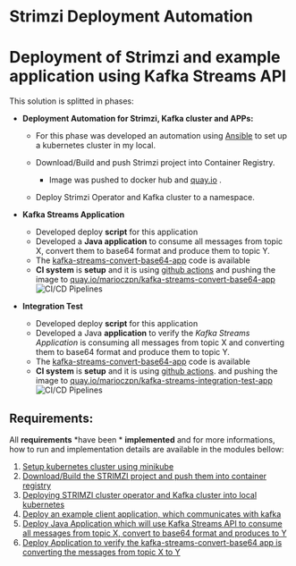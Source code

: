 # Strimzi Deployment Automation

# Deployment of Strimzi and example application using Kafka Streams API

This solution is splitted in phases:
 

 - **Deployment Automation for Strimzi, Kafka cluster and APPs:**
	 - For this phase was developed an automation using [Ansible](https://docs.ansible.com/ansible/latest/index.html) to set up a
   kubernetes cluster in my local.
   
	 - Download/Build and push Strimzi project into Container Registry. 		
		 - Image was pushed   to docker hub  and [quay.io](https://quay.io/) .
	- Deploy Strimzi Operator and Kafka cluster to a namespace.
 - **Kafka Streams Application**
	  - Developed deploy **script** for this application
	  - Developed a **Java application**  to consume all messages from topic X, convert them to base64 format and produce them to topic Y. 
	 - The [kafka-streams-convert-base64-app](https://github.com/marioczpn/kafka-streams-convert-base64-app) code is available
	 - **CI system** is **setup** and it is using [github actions](https://docs.github.com/pt/free-pro-team@latest/actions) and pushing the image to [quay.io/marioczpn/kafka-streams-convert-base64-app](https://quay.io/repository/marioczpn/kafka-streams-convert-base64-app)
	  ![CI/CD Pipelines](https://github.com/marioczpn/kafka-streams-convert-base64-app/workflows/CI/CD%20Pipelines/badge.svg)
 
 - **Integration Test**
	  - Developed deploy **script** for this application
	 - Developed a Java  **application** to verify the *Kafka Streams Application* is consuming all messages from topic X and converting  them to base64 format and produce them to topic Y. 
	 - The [kafka-streams-convert-base64-app](https://github.com/marioczpn/kafka-streams-convert-base64-app) code is available
	 - **CI system** is **setup** and it is using [github actions](https://docs.github.com/pt/free-pro-team@latest/actions).  and pushing the image to [quay.io/marioczpn/kafka-streams-integration-test-app](https://quay.io/repository/marioczpn/kafka-streams-integration-test-app)
![CI/CD Pipelines](https://github.com/marioczpn/kafka-streams-integration-test-app/workflows/CI/CD%20Pipelines/badge.svg)



## **Requirements**:

All **requirements** *have been * **implemented** and for more informations,  how to run and implementation details are available in the modules bellow:

 1. [Setup kubernetes cluster using minikube](https://github.com/marioczpn/strimzi-kafka-cluster-deployment-automation/blob/master/01-setup_kubernetes_cluster_minikube.md)
 2. [Download/Build the STRIMZI project and push them into container registry](https://github.com/marioczpn/strimzi-kafka-cluster-deployment-automation/blob/master/02-download-build-strimzi-source.md)
 3. [Deploying STRIMZI cluster operator and Kafka cluster into local kubernetes](https://github.com/marioczpn/strimzi-kafka-cluster-deployment-automation/blob/master/03-deploy-strimzi-kafka-cluster.md)
 4. [Deploy an example client application, which communicates with kafka](https://github.com/marioczpn/strimzi-kafka-cluster-deployment-automation/blob/master/04-deploy-example_client-app.md)
 5. [Deploy Java Application which will use Kafka Streams API to consume all messages from topic X, convert to base64 format and produces to Y](https://github.com/marioczpn/strimzi-kafka-cluster-deployment-automation/blob/master/05-deploy-streams-convert-base64-app.md)
 6. [Deploy Application to verify the kafka-streams-convert-base64 app is converting the messages from topic X to Y](https://github.com/marioczpn/strimzi-kafka-cluster-deployment-automation/blob/master/06-deploy-integration-test.md)
